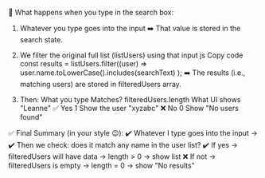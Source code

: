 🔁 What happens when you type in the search box:
1. Whatever you type goes into the input
➡️ That value is stored in the search state.

2. We filter the original full list (listUsers) using that input
js
Copy code
const results = listUsers.filter((user) =>
  user.name.toLowerCase().includes(searchText)
);
➡️ The results (i.e., matching users) are stored in filteredUsers array.

3. Then:
What you type	Matches?	filteredUsers.length	What UI shows
"Leanne"	✅ Yes	1	Show the user
"xyzabc"	❌ No	0	Show "No users found"


✅ Final Summary (in your style 😉):
✔️ Whatever I type goes into the input →
✔️ Then we check: does it match any name in the user list?
✔️ If yes → filteredUsers will have data → length > 0 → show list
❌ If not → filteredUsers is empty → length = 0 → show "No results"